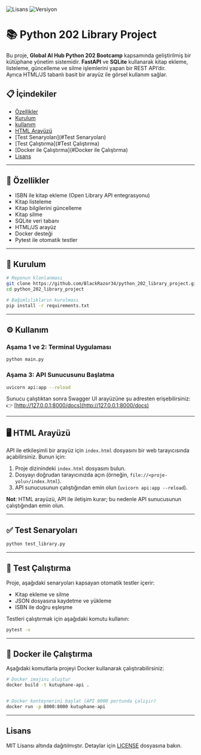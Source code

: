 ![Lisans](https://img.shields.io/badge/lisans-MIT-mavi)
![Versiyon](https://img.shields.io/badge/versiyon-1.0.0-turuncu)


# 📚 Python 202 Library Project

Bu proje, **Global AI Hub Python 202 Bootcamp** kapsamında geliştirilmiş bir kütüphane yönetim sistemidir.
**FastAPI** ve **SQLite** kullanarak kitap ekleme, listeleme, güncelleme ve silme işlemlerini yapan bir REST API’dir.  
Ayrıca HTML/JS tabanlı basit bir arayüz ile görsel kullanım sağlar. 

## 📋 İçindekiler  
- [Özellikler](#Özellikler)  
- [Kurulum](#kurulum)  
- [kullanım](#Kullanım) 
- [HTML Arayüzü](#HTML-Arayüzü)  
- [Test Senaryoları](#Test Senaryoları) 
- [Test Çalıştırma](#Test Çalıştırma) 
- [Docker ile Çalıştırma](#Docker ile Çalıştırma)
- [Lisans](#Lisans)

---


## 🚀 Özellikler

- ISBN ile kitap ekleme (Open Library API entegrasyonu)
- Kitap listeleme
- Kitap bilgilerini güncelleme
- Kitap silme
- SQLite veri tabanı
- HTML/JS arayüz
- Docker desteği
- Pytest ile otomatik testler

---

## 🚀 Kurulum

```bash
# Reponun klonlanması
git clone https://github.com/BlackRazor34/python_202_library_project.git
cd python_202_library_project

# Bağımlılıkların kurulması
pip install -r requirements.txt
```

---

## ⚙️ Kullanım

### Aşama 1 ve 2: Terminal Uygulaması

```bash
python main.py
```


### Aşama 3: API Sunucusunu Başlatma

```bash
uvicorn api:app --reload
```

Sunucu çalıştıktan sonra Swagger UI arayüzüne şu adresten erişebilirsiniz:  
👉 [http://127.0.0.1:8000/docs](http://127.0.0.1:8000/docs)

---

## 🖥 HTML Arayüzü

API ile etkileşimli bir arayüz için `index.html` dosyasını bir web tarayıcısında açabilirsiniz. Bunun için:

1. Proje dizinindeki `index.html` dosyasını bulun.
2. Dosyayı doğrudan tarayıcınızda açın (örneğin, `file://<proje-yolu>/index.html`).
3. API sunucusunun çalıştığından emin olun (`uvicorn api:app --reload`).

**Not**: HTML arayüzü, API ile iletişim kurar; bu nedenle API sunucusunun çalıştığından emin olun.

---

## ✅ Test Senaryoları

```bash
python test_library.py
```

---


## 🧪 Test Çalıştırma

Proje, aşağıdaki senaryoları kapsayan otomatik testler içerir:
- Kitap ekleme ve silme
- JSON dosyasına kaydetme ve yükleme
- ISBN ile doğru eşleşme

Testleri çalıştırmak için aşağıdaki komutu kullanın:
```bash
pytest -v
```

---

## 🐳 Docker ile Çalıştırma

Aşağıdaki komutlarla projeyi Docker kullanarak çalıştırabilirsiniz:

```bash
# Docker imajını oluştur
docker build -t kutuphane-api .


# Docker konteynerini başlat (API 8000 portunda çalışır)
docker run -p 8000:8000 kutuphane-api
```

---

## Lisans  
MIT Lisansı altında dağıtılmıştır. Detaylar için [LICENSE](LICENSE) dosyasına bakın.

